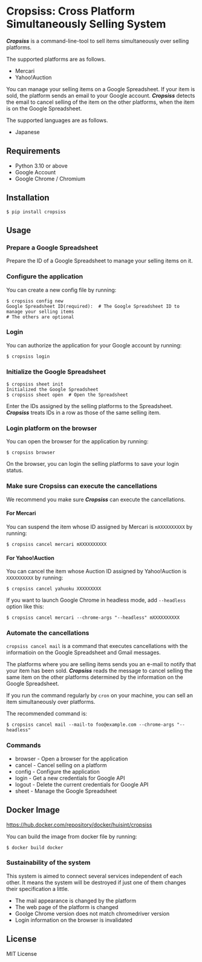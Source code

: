 # Cropsiss: Cross Platform Simultaneously Selling System

***Cropsiss*** is a command-line-tool to sell items simultaneously over selling platforms.

The supported platforms are as follows.

- Mercari
- Yahoo!Auction


You can manage your selling items on a Google Spreadsheet.
If your item is sold, the platform sends an email to your Google account.
***Cropsiss*** detects the email to cancel selling of the item on the other platforms, when the item is on the Google Spreadsheet.


The supported languages are as follows.

- Japanese


## Requirements

- Python 3.10 or above
- Google Account
- Google Chrome / Chromium


## Installation

```shell
$ pip install cropsiss
```

## Usage

### Prepare a Google Spreadsheet

Prepare the ID of a Google Spreadsheet to manage your selling items on it.


### Configure the application

You can create a new config file by running:
```shell
$ cropsiss config new
Google Spreadsheet ID(required):  # The Google Spreadsheet ID to manage your selling items
# The others are optional
```

### Login

You can authorize the application for your Google account by running:
```shell
$ cropsiss login
```

### Initialize the Google Spreadsheet

```shell
$ cropsiss sheet init
Initialized the Google Spreadsheet
$ cropsiss sheet open  # Open the Spreadsheet
```

Enter the IDs assigned by the selling platforms to the Spreadsheet.
***Cropsiss*** treats IDs in a row as those of the same selling item.

### Login platform on the browser

You can open the browser for the application by running:
```shell
$ cropsiss browser
```
On the browser, you can login the selling platforms to save your login status.


### Make sure Cropsiss can execute the cancellations

We recommend you make sure ***Cropsiss*** can execute the cancellations.

#### For Mercari
You can suspend the item whose ID assigned by Mercari is `mXXXXXXXXXX` by running:
```shell
$ cropsiss cancel mercari mXXXXXXXXXX
```

#### For Yahoo!Auction
You can cancel the item whose Auction ID assigned by Yahoo!Auction is `XXXXXXXXXX` by running:
```shell
$ cropsiss cancel yahuoku XXXXXXXXX
```

If you want to launch Google Chrome in headless mode, add `--headless` option like this:
```shell
$ cropsiss cancel mercari --chrome-args "--headless" mXXXXXXXXXX
```


### Automate the cancellations

`cropsiss cancel mail` is a command that executes cancellations with the informatioin on the Google Spreadsheet and Gmail messages.

The platforms where you are selling items sends you an e-mail to notify that your item has been sold.
***Cropsiss*** reads the message to cancel selling the same item on the other platforms determined by the information on the Google Spreadsheet.

If you run the command regularly by `cron` on your machine, you can sell an item simultaneously over platforms.

The recommended command is:
```shell
$ cropsiss cancel mail --mail-to foo@example.com --chrome-args "--headless"
```

### Commands

- browser - Open a browser for the application
- cancel -  Cancel selling on a platform
- config -  Configure the application
- login  -  Get a new credentials for Google API
- logout -  Delete the current credentials for Google API
- sheet  -  Manage the Google Spreadsheet


## Docker Image

https://hub.docker.com/repository/docker/huisint/cropsiss

You can build the image from docker file by running:
```shell
$ docker build docker
```

### Sustainability of the system
This system is aimed to connect several services independent of each other.
It means the system will be destroyed if just one of them changes their specification a little. 

- The mail appearance is changed by the platform
- The web page of the platform is changed
- Goolge Chrome version does not match chromedriver version
- Login information on the browser is invalidated


## License

MIT License

